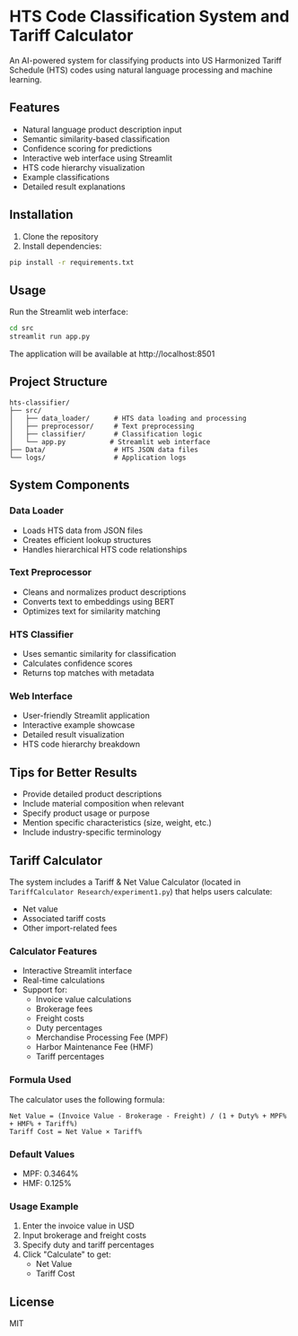 # HTS Code Classification System and Tariff Calculator

An AI-powered system for classifying products into US Harmonized Tariff Schedule (HTS) codes using natural language processing and machine learning.

## Features

- Natural language product description input
- Semantic similarity-based classification
- Confidence scoring for predictions
- Interactive web interface using Streamlit
- HTS code hierarchy visualization
- Example classifications
- Detailed result explanations

## Installation

1. Clone the repository
2. Install dependencies:

```bash
pip install -r requirements.txt
```

## Usage

Run the Streamlit web interface:

```bash
cd src
streamlit run app.py
```

The application will be available at http://localhost:8501

## Project Structure

```
hts-classifier/
├── src/
│   ├── data_loader/      # HTS data loading and processing
│   ├── preprocessor/     # Text preprocessing
│   ├── classifier/       # Classification logic
│   └── app.py           # Streamlit web interface
├── Data/                 # HTS JSON data files
└── logs/                 # Application logs
```

## System Components

### Data Loader

- Loads HTS data from JSON files
- Creates efficient lookup structures
- Handles hierarchical HTS code relationships

### Text Preprocessor

- Cleans and normalizes product descriptions
- Converts text to embeddings using BERT
- Optimizes text for similarity matching

### HTS Classifier

- Uses semantic similarity for classification
- Calculates confidence scores
- Returns top matches with metadata

### Web Interface

- User-friendly Streamlit application
- Interactive example showcase
- Detailed result visualization
- HTS code hierarchy breakdown

## Tips for Better Results

- Provide detailed product descriptions
- Include material composition when relevant
- Specify product usage or purpose
- Mention specific characteristics (size, weight, etc.)
- Include industry-specific terminology

## Tariff Calculator

The system includes a Tariff & Net Value Calculator (located in `TariffCalculator Research/experiment1.py`) that helps users calculate:
- Net value
- Associated tariff costs
- Other import-related fees

### Calculator Features

- Interactive Streamlit interface
- Real-time calculations
- Support for:
  - Invoice value calculations
  - Brokerage fees
  - Freight costs
  - Duty percentages
  - Merchandise Processing Fee (MPF)
  - Harbor Maintenance Fee (HMF)
  - Tariff percentages

### Formula Used

The calculator uses the following formula:
```
Net Value = (Invoice Value - Brokerage - Freight) / (1 + Duty% + MPF% + HMF% + Tariff%)
Tariff Cost = Net Value × Tariff%
```

### Default Values
- MPF: 0.3464%
- HMF: 0.125%

### Usage Example

1. Enter the invoice value in USD
2. Input brokerage and freight costs
3. Specify duty and tariff percentages
4. Click "Calculate" to get:
   - Net Value
   - Tariff Cost

## License

MIT
